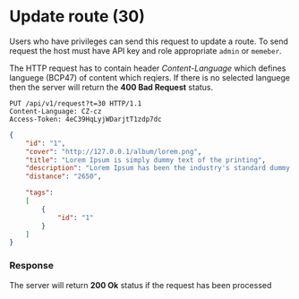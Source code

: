 # Update route (30)
Users who have privileges can send this request to update a route. To send request the host must have API key and role appropriate `admin` or `memeber`.

The HTTP request has to contain header *Content-Language* which defines languege (BCP47) of content which reqiers. If there is no selected languege then the server will return the **400 Bad Request** status.
````
PUT /api/v1/request?t=30 HTTP/1.1
Content-Language: CZ-cz
Access-Token: 4eC39HqLyjWDarjtT1zdp7dc
````
````json
{
    "id": "1",
    "cover": "http://127.0.0.1/album/lorem.png",
    "title": "Lorem Ipsum is simply dummy text of the printing",
    "description": "Lorem Ipsum has been the industry's standard dummy text",
    "distance": "2650",

    "tags": 
    [
        {
            "id": "1"
        }
    ]
}
````

### Response
The server will return **200 Ok** status if the request has been processed